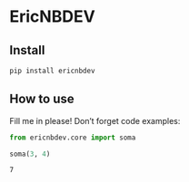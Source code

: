 EricNBDEV
================

<!-- WARNING: THIS FILE WAS AUTOGENERATED! DO NOT EDIT! -->

## Install

``` sh
pip install ericnbdev
```

## How to use

Fill me in please! Don’t forget code examples:

``` python
from ericnbdev.core import soma
```

``` python
soma(3, 4)
```

    7
